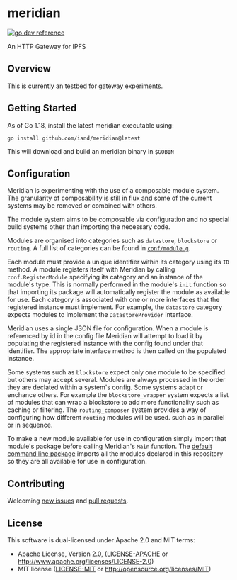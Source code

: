 # meridian
[![go.dev reference](https://img.shields.io/badge/go.dev-reference-007d9c?logo=go&logoColor=white&style=flat-square)](https://pkg.go.dev/github.com/iand/meridian)

An HTTP Gateway for IPFS


## Overview

This is currently an testbed for gateway experiments.


## Getting Started

As of Go 1.18, install the latest meridian executable using:

	go install github.com/iand/meridian@latest

This will download and build an meridian binary in `$GOBIN`

## Configuration

Meridian is experimenting with the use of a composable module system. 
The granularity of composability is still in flux and some of the current systems may be removed or combined with others.

The module system aims to be composable via configuration and no special build systems other than importing the necessary code.

Modules are organised into categories such as `datastore`, `blockstore` or `routing`. 
A full list of categories can be found in [`conf/module.g`](conf/module.go).

Each module must provide a unique identifier within its category using its `ID` method.
A module registers itself with Meridian by calling `conf.RegisterModule` specifying its category and an instance of the module's type. 
This is normally performed in the module's `init` function so that importing its package will automatically register the module as available for use.
Each category is associated with one or more interfaces that the registered instance must implement. 
For example, the `datastore` category expects modules to implement the `DatastoreProvider` interface.

Meridian uses a single JSON file for configuration.
When a module is referenced by id in the config file Meridian will attempt to load it by populating the registered instance with the config found under that identifier.
The appropriate interface method is then called on the populated instance.

Some systems such as `blockstore` expect only one module to be specified but others may accept several. 
Modules are always processed in the order they are declated within a system's config.
Some systems adapt or enchance others. 
For example the `blockstore_wrapper` system expects a list of modules that can wrap a blockstore to add more functionality such as caching or filtering.
The `routing_composer` system provides a way of configuring how different `routing` modules will be used. such as in parallel or in sequence.

To make a new module available for use in configuration simply import that module's package before calling Meridian's `Main` function.
The [default command line package](cmd/meridian/main.go) imports all the modules declared in this repository so they are all available for use in configuration.













## Contributing

Welcoming [new issues](https://github.com/iand/meridian/issues/new) and [pull requests](https://github.com/iand/meridian/pulls).

## License

This software is dual-licensed under Apache 2.0 and MIT terms:

- Apache License, Version 2.0, ([LICENSE-APACHE](LICENSE-APACHE) or http://www.apache.org/licenses/LICENSE-2.0)
- MIT license ([LICENSE-MIT](LICENSE-MIT) or http://opensource.org/licenses/MIT)
